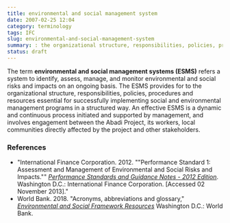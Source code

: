 ```yaml
---
title: environmental and social management system
date: 2007-02-25 12:04
category: terminology
tags: IFC
slug: environmental-and-social-management-system
summary: : the organizational structure, responsibilities, policies, procedures and resources essential for successfully implementing social and environmental management programs in a structured way on an ongoing basis.
status: draft
---
```


<!--
summary:
-->
The term **environmental and social management systems (ESMS)** refers a system to identify, assess, manage, and
monitor  environmental and social risks and impacts on an ongoing basis. The ESMS provides for to the organizational structure, responsibilities, policies, procedures and resources essential for successfully implementing social and environmental management programs in a structured way. An effective ESMS is a dynamic and continuous process initiated and supported by management, and involves engagement between the Abadi Project, its workers, local communities directly affected by the project and other stakeholders.


### References

* "International Finance Corporation. 2012. ""Performance Standard 1: Assessment and Management of Environmental and Social Risks and Impacts."" *[Performance Standards and Guidance Notes - 2012 Edition](http://www.ifc.org/wps/wcm/connect/3be1a68049a78dc8b7e4f7a8c6a8312a/PS1_English_2012.pdf?MOD=AJPERES)*. Washington D.C.: International Finance Corporation. [Accessed 02 November 2013]."
* World Bank. 2018. "Acronyms, abbreviations and glossary," _[Environmental and Social Framework Resources](https://www.worldbank.org/en/projects-operations/environmental-and-social-framework/brief/environmental-and-social-framework-resources)_ Washington D.C.: World Bank.


